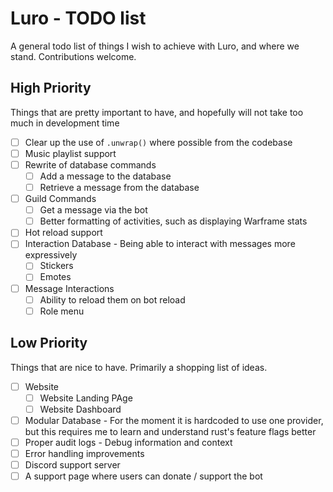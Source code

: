 # Luro - TODO list

A general todo list of things I wish to achieve with Luro, and where we stand. Contributions welcome.

## High Priority

Things that are pretty important to have, and hopefully will not take too much in development time

- [ ] Clear up the use of `.unwrap()` where possible from the codebase
- [ ] Music playlist support
- [ ] Rewrite of database commands
    - [ ] Add a message to the database
    - [ ] Retrieve a message from the database
- [ ] Guild Commands
    - [ ] Get a message via the bot
    - [ ] Better formatting of activities, such as displaying Warframe stats
- [ ] Hot reload support
- [ ] Interaction Database - Being able to interact with messages more expressively
    - [ ] Stickers
    - [ ] Emotes
- [ ] Message Interactions
    - [ ] Ability to reload them on bot reload
    - [ ] Role menu

## Low Priority

Things that are nice to have. Primarily a shopping list of ideas.

- [ ] Website
    - [ ] Website Landing PAge
    - [ ] Website Dashboard
- [ ] Modular Database - For the moment it is hardcoded to use one provider, but this requires me to learn and understand rust's feature flags better
- [ ] Proper audit logs - Debug information and context
- [ ] Error handling improvements
- [ ] Discord support server
- [ ] A support page where users can donate / support the bot